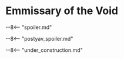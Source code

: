 # Emmissary of the Void

--8<-- "spoiler.md"

--8<-- "postyav_spoiler.md"

--8<-- "under_construction.md"

